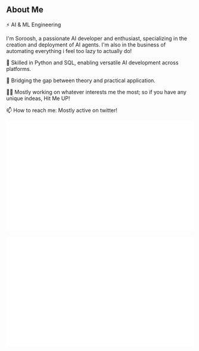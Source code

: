 ## About Me
⚡ AI & ML Engineering 

 I'm Soroosh, a passionate AI developer and enthusiast, specializing in the creation and deployment of AI agents. I'm also in the business of automating everything i feel too lazy to actually do!

🔧 Skilled in Python and SQL, enabling versatile AI development across platforms.

💼 Bridging the gap between theory and practical application. 

👨‍💻 Mostly working on whatever interests me the most; so if you have any unique indeas, Hit Me UP!

📫 How to reach me: Mostly active on twitter!

![](https://raw.githubusercontent.com/Soroushsrd/MyStats/master/generated/overview.svg#gh-dark-mode-only)

![](https://raw.githubusercontent.com/Soroushsrd/MyStats/master/generated/languages.svg#gh-dark-mode-only)
